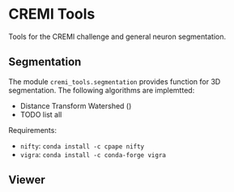 # CREMI Tools

Tools for the CREMI challenge and general neuron segmentation.

## Segmentation

The module `cremi_tools.segmentation` provides function for 3D segmentation.
The following algorithms are implemtted:

- Distance Transform Watershed ()
- TODO list all 

Requirements:

- `nifty`: `conda install -c cpape nifty`
- `vigra`: `conda install -c conda-forge vigra`


## Viewer
